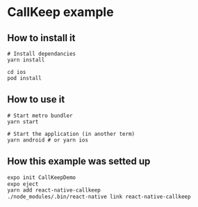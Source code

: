 # CallKeep example



## How to install it

```
# Install dependancies
yarn install

cd ios
pod install
```

## How to use it

```
# Start metro bundler
yarn start

# Start the application (in another term)
yarn android # or yarn ios
```


## How this example was setted up

```sh
expo init CallKeepDemo
expo eject
yarn add react-native-callkeep
./node_modules/.bin/react-native link react-native-callkeep
```
